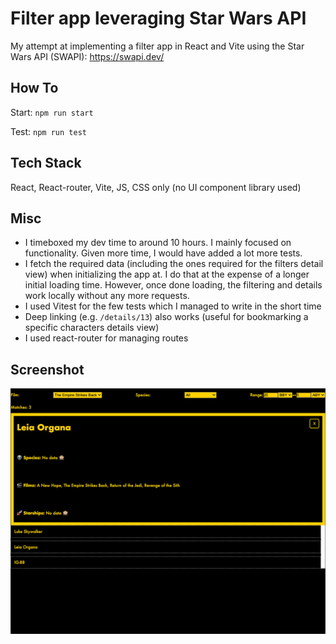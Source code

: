 # Filter app leveraging Star Wars API

My attempt at implementing a filter app in React and Vite using the Star Wars API (SWAPI): https://swapi.dev/

## How To

Start: `npm run start`

Test: `npm run test`

## Tech Stack

React, React-router, Vite, JS, CSS only (no UI component library used)

## Misc

- I timeboxed my dev time to around 10 hours. I mainly focused on functionality. Given more time, I would have added a lot more tests.
- I fetch the required data (including the ones required for the filters detail view) when initializing the app at. I do that at the expense of a longer initial loading time. However, once done loading, the filtering and details work locally without any more requests.
- I used Vitest for the few tests which I managed to write in the short time
- Deep linking (e.g. `/details/13`) also works (useful for bookmarking a specific characters details view)
- I used react-router for managing routes

## Screenshot

![Screenshot of the details view](screenshot.png "Screenshot")